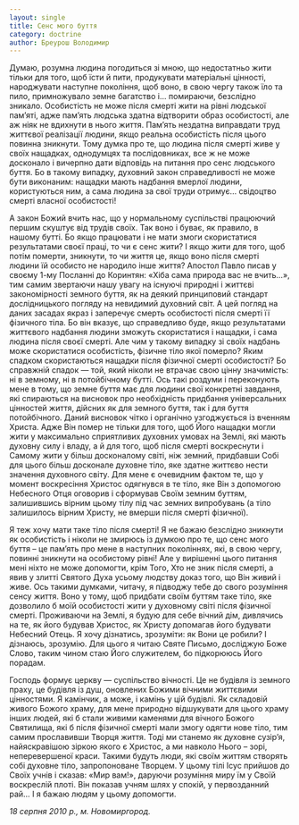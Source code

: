 ```yaml
---
layout: single
title: Сенс мого буття
category: doctrine
author: Бреурош Володимир
---
```


Думаю, розумна людина погодиться зі мною, що недостатньо жити тільки для того, щоб їсти й пити, продукувати матеріальні цінності, народжувати наступне покоління, щоб воно, в свою чергу також їло та пило, примножувало земне багатство і… помираючи, безслідно зникало. Особистість не може після смерті жити на рівні людської пам’яті, адже пам’ять людська здатна відтворити образ особистості, але аж ніяк не вдихнути в нього життя. Пам’ять нездатна виправдати труд життєвої реалізації людини, якщо реальна особистість після цього повинна зникнути. Тому думка про те, що людина після смерті живе у своїх нащадках, однодумцях та послідовниках, все ж не може досконало і вичерпно дати відповідь на питання про сенс людського буття. Бо в такому випадку, духовний закон справедливості не може бути виконаним: нащадки мають надбання вмерлої людини, користуються ним, а сама людина за свої труди отримує… свідоцтво смерті власної особистості!

А закон Божий вчить нас, що у нормальному суспільстві працюючий першим скуштує від трудів своїх. Так воно і буває, як правило, в нашому бутті. Бо якщо працювати і не мати змоги скористатися результатами своєї праці, то чи є сенс жити? І якщо жити для того, щоб потім померти, зникнути, то чи життя це, якщо воно після смерті людини їй особисто не народило інше життя? Апостол Павло писав у своєму 1-му Посланні до Коринтян: «Хіба сама природа вас не вчить…», тим самим звертаючи нашу увагу на існуючі природні і життєві закономірності земного буття, як на деякий принциповий стандарт дослідницького погляду на невидимий духовний світ. А цей погляд на даних засадах якраз і заперечує смерть особистості після смерті її фізичного тіла. Бо він вказує, що справедливо буде, якщо результатами життєвого надбання людини зможуть скористатися і нащадки, і сама людина після своєї смерті. Але чим у такому випадку зі своїх надбань може скористатися особистість, фізичне тіло якої померло? Яким спадком скористаються нащадки після фізичної смерті особистості? Бо справжній спадок — той, який ніколи не втрачає свою цінну значимість: ні в земному, ні в потойбічному бутті. Ось такі роздуми і переконують мене в тому, що земне буття має для людини свої конкретні завдання, які спираються на висновок про необхідність придбання універсальних цінностей життя, дійсних як для земного буття, так і для буття потойбічного. Даний висновок чітко і органічно узгоджується із вченням Христа. Адже Він помер не тільки для того, щоб Його нащадки могли жити у максимально сприятливих духовних умовах на Землі, які мають духовну силу і владу, а й для того, щоб після смерті воскреснути і Самому жити у більш досконалому світі, ніж земний, придбавши Собі для цього більш досконале духовне тіло, яке здатне життєво нести значення духовного світу. Для мене є очевидним фактом те, що у момент воскресіння Христос одягнувся в те тіло, яке Він з допомогою Небесного Отця оговорив і сформував Своїм земним буттям, залишившись вірним цьому тілу під час земних випробувань (а тіло залишилось вірним Христу, не вмерши після смерті фізичної).

Я теж хочу мати таке тіло після смерті! Я не бажаю безслідно зникнути як особистість і ніколи не змирюсь із думкою про те, що сенс мого буття – це пам’ять про мене в наступних поколіннях, які, в свою чергу, повинні зникнути на особистому рівні! Але у вирішенні цього питання мені ніхто не може допомогти, крім Того, Хто не зник після смерті, а явив у злитті Святого Духа усьому людству доказ того, що Він живий і живе. Ось такими думками, читачу, я підводжу тебе до свого розуміння сенсу життя. Воно у тому, щоб придбати своїм буттям таке тіло, яке дозволило б моїй особистості жити у духовному світі після фізичної смерті. Проживаючи на Землі, я будую для себе вічний дім, дивлячись на те, як його будував Христос, як Христу допомагав його будувати Небесний Отець. Я хочу дізнатись, зрозуміти: як Вони це робили? І дізнаюсь, зрозумію. Для цього я читаю Святе Письмо, досліджую Боже Слово, таким чином стаю Його служителем, бо підкорююсь Його порадам.

Господь формує церкву — суспільство вічності. Це не будівля із земного праху, це будівля із душ, оновлених Божими вічними життєвими цінностями. Я камінчик, а може, і камінь у цій будівлі. Як складовій живого Божого храму, для мене природно відшукувати для цього храму інших людей, які б стали живими каменями для вічного Божого Святилища, які б після фізичної смерті мали змогу одягти нове тіло, тим самим прославивши Творця життя. Тоді ми станемо як духовне сузір’я, найяскравішою зіркою якого є Христос, а ми навколо Нього – зорі, неперевершеної краси. Такими будуть люди, які своїм життям створять собі духовне тіло, запропоноване Творцем. У цьому тілі Ісус прийшов до Своїх учнів і сказав: «Мир вам!», даруючи розуміння миру їм у Своїй воскреслій плоті. Він показав учням шлях у спокій, у первозданний рай… І я бажаю людям у цьому допомогти.

*18 серпня 2010 р., м. Новомиргород.*
